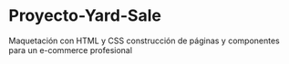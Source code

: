# Proyecto-Yard-Sale
 Maquetación con HTML y CSS construcción de páginas y componentes para un e-commerce profesional
